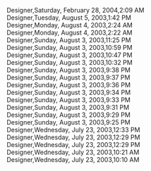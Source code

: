 ﻿Designer,Saturday, February 28, 2004,2:09 AM  Designer,Tuesday, August 5, 2003,1:42 PM  Designer,Monday, August 4, 2003,2:24 AM  Designer,Monday, August 4, 2003,2:22 AM  Designer,Sunday, August 3, 2003,11:25 PM  Designer,Sunday, August 3, 2003,10:59 PM  Designer,Sunday, August 3, 2003,10:47 PM  Designer,Sunday, August 3, 2003,10:32 PM  Designer,Sunday, August 3, 2003,9:38 PM  Designer,Sunday, August 3, 2003,9:37 PM  Designer,Sunday, August 3, 2003,9:36 PM  Designer,Sunday, August 3, 2003,9:34 PM  Designer,Sunday, August 3, 2003,9:33 PM  Designer,Sunday, August 3, 2003,9:31 PM  Designer,Sunday, August 3, 2003,9:29 PM  Designer,Sunday, August 3, 2003,9:25 PM  Designer,Wednesday, July 23, 2003,12:33 PM  Designer,Wednesday, July 23, 2003,12:29 PM  Designer,Wednesday, July 23, 2003,12:29 PM  Designer,Wednesday, July 23, 2003,10:21 AM  Designer,Wednesday, July 23, 2003,10:10 AM